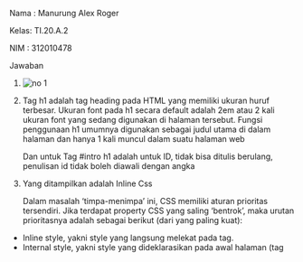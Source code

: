 Nama : Manurung Alex Roger

Kelas: TI.20.A.2

NIM  : 312010478


 Jawaban

1. ![no 1](https://user-images.githubusercontent.com/101391579/159165687-0a69bf4c-98d6-4279-9fd3-33ac0e8ee64c.png)


2. Tag h1 adalah tag heading pada HTML yang memiliki ukuran huruf terbesar. Ukuran font pada h1 secara default adalah 2em atau 2 kali ukuran font yang sedang digunakan di halaman tersebut. Fungsi penggunaan h1 umumnya digunakan sebagai judul utama di dalam halaman dan hanya 1 kali muncul dalam suatu halaman web

   Dan untuk Tag #intro h1 adalah untuk ID, tidak bisa ditulis berulang, penulisan id tidak boleh diawali dengan angka
  
  
3. Yang ditampilkan adalah Inline Css
   
   Dalam masalah ‘timpa-menimpa’ ini,  CSS memiliki aturan prioritas tersendiri. Jika terdapat property CSS yang saling ‘bentrok’,  maka urutan prioritasnya adalah sebagai berikut (dari yang paling kuat):

 - Inline style, yakni style yang langsung melekat pada tag.
 - Internal style, yakni style yang dideklarasikan pada awal halaman (tag <style>)
 - Eksternal style, yakni style yang dideklarasikan pada sebuah file .css , dan dipanggil melalui tag <link> atau @import
  
 
 4. selector ID ini merupakan selector untuk menentukan bagian yang hanya ada satu pada halaman dan juga menentukan style nya. Jadi selector ID ini tidak bisa dipanggil lebih dari satu. Jika ada dua, maka hanya bekerja pada bagian pertama saja.
  
    Selector class digunakan untuk menentukan style juga sama seperti id. Bedanya adalah jika id hanya boleh dipanggil satu kali saja, class bisa dipanggil berkali kali pada satu halaman.
  
  contoh ny:
 
 disini saya mencoba memasukan 2 kode antara id dan class dan saat di run di chrome, tulisan tersebut muncul keduanya
 
 ![no 2](https://user-images.githubusercontent.com/101391579/159169136-132478c8-eb21-4e20-be8b-3bc3d2e79324.png)
 
 
 terima kasih, maaf jika ada yang salah

  
  
